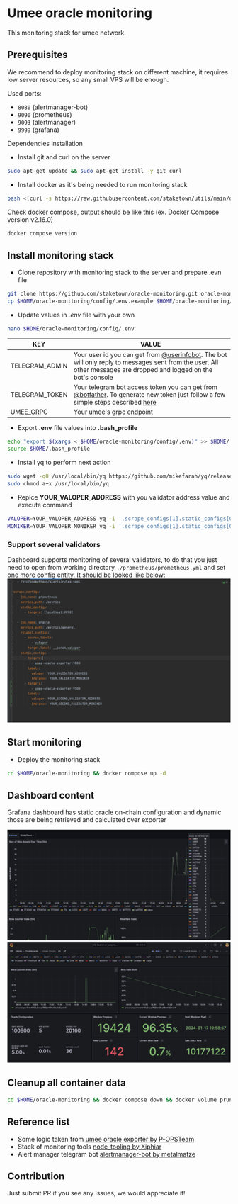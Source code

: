 # Umee oracle monitoring
This monitoring stack for umee network.

## Prerequisites
We recommend to deploy monitoring stack on different machine, it requires low server resources,
so any small VPS will be enough.

Used ports:
- `8080` (alertmanager-bot)
- `9090` (prometheus)
- `9093` (alertmanager)
- `9999` (grafana)

Dependencies installation
- Install git and curl on the server
```bash
sudo apt-get update && sudo apt-get install -y git curl
```
- Install docker as it's being needed to run monitoring stack
```bash
bash <(curl -s https://raw.githubusercontent.com/staketown/utils/main/docker-install.sh)
```
Check docker compose, output should be like this (ex. Docker Compose version v2.16.0)
```bash
docker compose version
```

## Install monitoring stack
- Clone repository with monitoring stack to the server and prepare .evn file
```bash
git clone https://github.com/staketown/oracle-monitoring.git oracle-monitoring
cp $HOME/oracle-monitoring/config/.env.example $HOME/oracle-monitoring/config/.env
```
- Update values in _.env_ file with your own
```bash
nano $HOME/oracle-monitoring/config/.env
```

| KEY            | VALUE                                                                                                                                                                                                          |
|----------------|----------------------------------------------------------------------------------------------------------------------------------------------------------------------------------------------------------------|
| TELEGRAM_ADMIN | Your user id you can get from [@userinfobot](https://t.me/userinfobot). The bot will only reply to messages sent from the user. All other messages are dropped and logged on the bot's console                 |
| TELEGRAM_TOKEN | Your telegram bot access token you can get from [@botfather](https://telegram.me/botfather). To generate new token just follow a few simple steps described [here](https://core.telegram.org/bots#6-botfather) |
| UMEE_GRPC      | Your umee's grpc endpoint                                                                                                                                                                                      |

- Export **.env** file values into **.bash_profile**
```bash
echo "export $(xargs < $HOME/oracle-monitoring/config/.env)" >> $HOME/.bash_profile
source $HOME/.bash_profile
```

- Install yq to perform next action
```bash
sudo wget -qO /usr/local/bin/yq https://github.com/mikefarah/yq/releases/latest/download/yq_linux_amd64
sudo chmod a+x /usr/local/bin/yq
```

- Replce **YOUR_VALOPER_ADDRESS** with you validator address value and execute command
```bash
VALOPER=YOUR_VALOPER_ADDRESS yq -i '.scrape_configs[1].static_configs[0].labels.valoper = strenv(VALOPER)' ~/oracle-monitoring/prometheus/prometheus.yml
MONIKER=YOUR_VALOPER_MONIKER yq -i '.scrape_configs[1].static_configs[0].labels.instance = strenv(MONIKER)' ~/oracle-monitoring/prometheus/prometheus.yml
```

### Support several validators

Dashboard supports monitoring of several validators, to do that you just need
to open from working directory ```./prometheus/prometheus.yml``` and set one more config entity.
It should be looked like below:
![prometheus_example.png](images%2Fprometheus_example.png)

## Start monitoring

- Deploy the monitoring stack
```bash
cd $HOME/oracle-monitoring && docker compose up -d
```

## Dashboard content
Grafana dashboard has static oracle on-chain configuration and dynamic 
those are being retrieved and calculated over exporter  

![image](./images/dashboard-1.png)
![image](./images/dashboard-2.png)

## Cleanup all container data
```bash
cd $HOME/oracle-monitoring && docker compose down && docker volume prune -f
```

## Reference list
- Some logic taken from [umee oracle exporter by P-OPSTeam](https://github.com/P-OPSTeam/umee-oracle-exporter)
- Stack of monitoring tools [node_tooling by Xiphiar](https://github.com/Xiphiar/node_tooling/)
- Alert manager telegram bot [alertmanager-bot by metalmatze](https://github.com/metalmatze/alertmanager-bot)

## Contribution
Just submit PR if you see any issues, we would appreciate it!